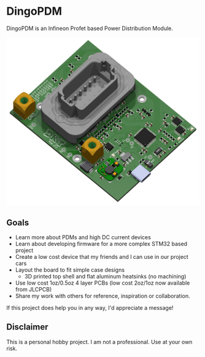 # DingoPDM

DingoPDM is an Infineon Profet based Power Distribution Module. 

![Top](images/DingoPDMTop_V7_2.png)


## Goals

* Learn more about PDMs and high DC current devices
* Learn about developing firmware for a more complex STM32 based project
* Create a low cost device that my friends and I can use in our project cars
* Layout the board to fit simple case designs
    * 3D printed top shell and flat aluminum heatsinks (no machining)
* Use low cost 1oz/0.5oz 4 layer PCBs (low cost 2oz/1oz now available from JLCPCB)
* Share my work with others for reference, inspiration or collaboration. 

If this project does help you in any way, I'd appreciate a message!

## Disclaimer

This is a personal hobby project. I am not a professional. Use at your own risk. 